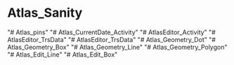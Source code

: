 # Atlas_Sanity
"# Atlas_pins" 
"# Atlas_CurrentDate_Activity" 
"# AtlasEditor_Activity" 
"# AtlasEditor_TrsData" 
"# AtlasEditor_TrsData" 
"# Atlas_Geometry_Dot" 
"# Atlas_Geometry_Box" 
"# Atlas_Geometry_Line" 
"# Atlas_Geometry_Polygon" 
"# Atlas_Edit_Line" 
"# Atlas_Edit_Box" 
